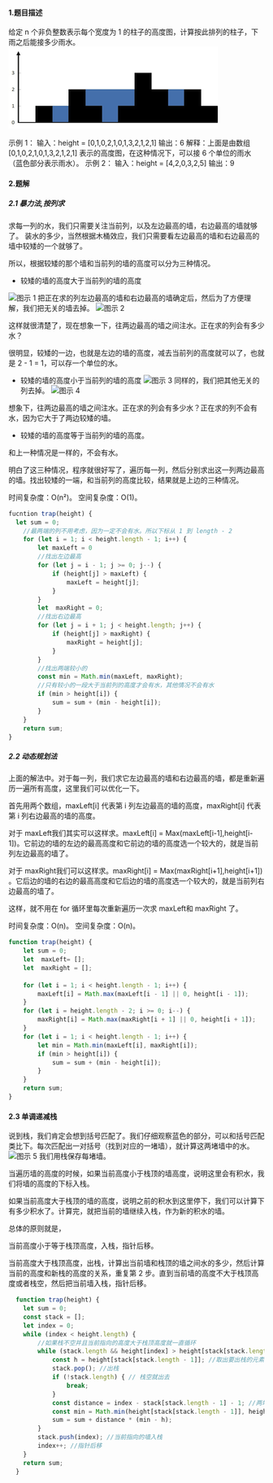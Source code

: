 #### 1.题目描述
给定 n 个非负整数表示每个宽度为 1 的柱子的高度图，计算按此排列的柱子，下雨之后能接多少雨水。
![接雨水](./pics/rainwatertrap.png)

示例 1：
输入：height = [0,1,0,2,1,0,1,3,2,1,2,1]
输出：6
解释：上面是由数组 [0,1,0,2,1,0,1,3,2,1,2,1] 表示的高度图，在这种情况下，可以接 6 个单位的雨水（蓝色部分表示雨水）。 
示例 2：
输入：height = [4,2,0,3,2,5]
输出：9

#### 2.题解
##### 2.1 暴力法,按列求
求每一列的水，我们只需要关注当前列，以及左边最高的墙，右边最高的墙就够了。
装水的多少，当然根据木桶效应，我们只需要看左边最高的墙和右边最高的墙中较矮的一个就够了。

所以，根据较矮的那个墙和当前列的墙的高度可以分为三种情况。

+ 较矮的墙的高度大于当前列的墙的高度

![图示 1]('./pics/rainwatertrap-1.png)
把正在求的列左边最高的墙和右边最高的墙确定后，然后为了方便理解，我们把无关的墙去掉。
![图示 2]('./pics/rainwatertrap-2.png)

这样就很清楚了，现在想象一下，往两边最高的墙之间注水。正在求的列会有多少水？

很明显，较矮的一边，也就是左边的墙的高度，减去当前列的高度就可以了，也就是 2 - 1 = 1，可以存一个单位的水。

+ 较矮的墙的高度小于当前列的墙的高度
![图示 3]('./pics/rainwatertrap-3.png)
同样的，我们把其他无关的列去掉。
![图示 4]('./pics/rainwatertrap-4.png)

想象下，往两边最高的墙之间注水。正在求的列会有多少水？正在求的列不会有水，因为它大于了两边较矮的墙。

+ 较矮的墙的高度等于当前列的墙的高度。

和上一种情况是一样的，不会有水。


明白了这三种情况，程序就很好写了，遍历每一列，然后分别求出这一列两边最高的墙。找出较矮的一端，和当前列的高度比较，结果就是上边的三种情况。

时间复杂度：O(n²)。
空间复杂度：O(1)。
```javascript
fucntion trap(height) {
  let sum = 0;
    //最两端的列不用考虑，因为一定不会有水。所以下标从 1 到 length - 2
    for (let i = 1; i < height.length - 1; i++) {
        let maxLeft = 0
        //找出左边最高
        for (let j = i - 1; j >= 0; j--) {
            if (height[j] > maxLeft) {
                maxLeft = height[j];
            }
        }
        let  maxRight = 0;
        //找出右边最高
        for (let j = i + 1; j < height.length; j++) {
            if (height[j] > maxRight) {
                maxRight = height[j];
            }
        }
        //找出两端较小的
        const min = Math.min(maxLeft, maxRight);
        //只有较小的一段大于当前列的高度才会有水，其他情况不会有水
        if (min > height[i]) {
            sum = sum + (min - height[i]);
        }
    }
    return sum;
}

```
##### 2.2 动态规划法
上面的解法中。对于每一列，我们求它左边最高的墙和右边最高的墙，都是重新遍历一遍所有高度，这里我们可以优化一下。

首先用两个数组，maxLeft[i] 代表第 i 列左边最高的墙的高度，maxRight[i] 代表第 i 列右边最高的墙的高度。

对于 maxLeft我们其实可以这样求。maxLeft[i] = Max(maxLeft[i-1],height[i-1])。它前边的墙的左边的最高高度和它前边的墙的高度选一个较大的，就是当前列左边最高的墙了。

对于 maxRight我们可以这样求。maxRight[i] = Max(maxRight[i+1],height[i+1]) 。它后边的墙的右边的最高高度和它后边的墙的高度选一个较大的，就是当前列右边最高的墙了。

这样，就不用在 for 循环里每次重新遍历一次求 maxLeft和 maxRight 了。

时间复杂度：O(n)。
空间复杂度：O(n)。
```javascript
function trap(height) {
    let sum = 0;
    let  maxLeft= [];
    let  maxRight = [];
    
    for (let i = 1; i < height.length - 1; i++) {
        maxLeft[i] = Math.max(maxLeft[i - 1] || 0, height[i - 1]);
    }
    for (let i = height.length - 2; i >= 0; i--) {
        maxRight[i] = Math.max(maxRight[i + 1] || 0, height[i + 1]);
    }
    for (let i = 1; i < height.length - 1; i++) {
        let min = Math.min(maxLeft[i], maxRight[i]);
        if (min > height[i]) {
            sum = sum + (min - height[i]);
        }
    }
    return sum;
}
```


#### 2.3 单调递减栈
说到栈，我们肯定会想到括号匹配了。我们仔细观察蓝色的部分，可以和括号匹配类比下。每次匹配出一对括号（找到对应的一堵墙），就计算这两堵墙中的水。
![图示 5]('./pics/rainwatertrap-5.png)
我们用栈保存每堵墙。

当遍历墙的高度的时候，如果当前高度小于栈顶的墙高度，说明这里会有积水，我们将墙的高度的下标入栈。

如果当前高度大于栈顶的墙的高度，说明之前的积水到这里停下，我们可以计算下有多少积水了。计算完，就把当前的墙继续入栈，作为新的积水的墙。

总体的原则就是，

当前高度小于等于栈顶高度，入栈，指针后移。

当前高度大于栈顶高度，出栈，计算出当前墙和栈顶的墙之间水的多少，然后计算当前的高度和新栈的高度的关系，重复第 2 步。直到当前墙的高度不大于栈顶高度或者栈空，然后把当前墙入栈，指针后移。
```javascript
  function trap(height) {
    let sum = 0;
    const stack = [];
    let index = 0;
    while (index < height.length) {
        //如果栈不空并且当前指向的高度大于栈顶高度就一直循环
        while (stack.length && height[index] > height[stack[stack.length - 1]]) {
            const h = height[stack[stack.length - 1]]; //取出要出栈的元素
            stack.pop(); //出栈
            if (!stack.length) { // 栈空就出去
                break; 
            }
            const distance = index - stack[stack.length - 1] - 1; //两堵墙之前的距离。
            const min = Math.min(height[stack[stack.length - 1]], height[index]);
            sum = sum + distance * (min - h);
        }
        stack.push(index); //当前指向的墙入栈
        index++; //指针后移
    }
    return sum;
  }
```